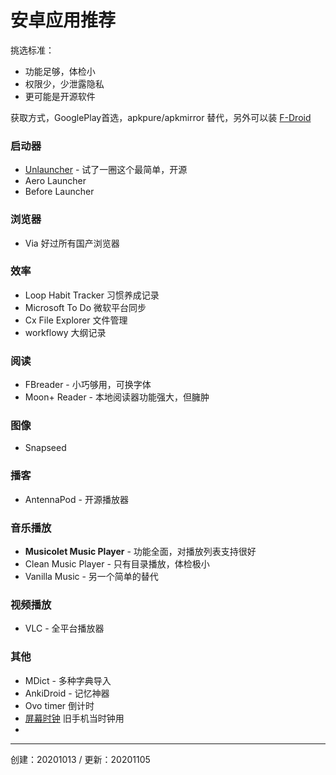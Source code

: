# 安卓应用推荐

挑选标准：

- 功能足够，体检小
- 权限少，少泄露隐私
- 更可能是开源软件
  

获取方式，GooglePlay首选，apkpure/apkmirror 替代，另外可以装 [F-Droid](https://www.f-droid.org)


### 启动器

- [Unlauncher](https://github.com/jkuester/unlauncher) - 试了一圈这个最简单，开源
- Aero Launcher
- Before Launcher

### 浏览器

- Via 好过所有国产浏览器

### 效率

- Loop Habit Tracker 习惯养成记录
- Microsoft To Do 微软平台同步
- Cx File Explorer 文件管理
- workflowy 大纲记录

### 阅读

- FBreader - 小巧够用，可换字体
- Moon+ Reader - 本地阅读器功能强大，但臃肿

### 图像

- Snapseed

### 播客

- AntennaPod - 开源播放器

### 音乐播放

- **Musicolet Music Player** - 功能全面，对播放列表支持很好
- Clean Music Player - 只有目录播放，体检极小
- Vanilla Music - 另一个简单的替代

### 视频播放

- VLC - 全平台播放器

### 其他

- MDict - 多种字典导入
- AnkiDroid - 记忆神器
- Ovo timer 倒计时
- [屏幕时钟](https://www.coolapk.com/apk/com.by_syk.screenclock) 旧手机当时钟用
- 

---

创建：20201013 / 更新：20201105

